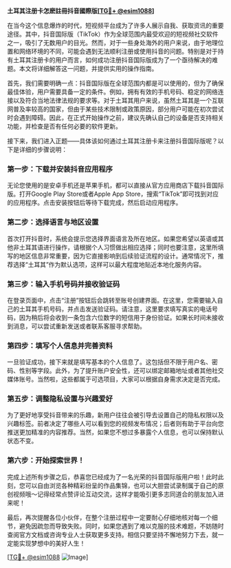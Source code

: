 **土耳其注册卡怎麽註冊抖音國際版[[TG💪+ @esim1088](https://t.me/s/esim1088)]**

在当今这个信息爆炸的时代，短视频平台成为了许多人展示自我、获取资讯的重要途径。其中，抖音国际版（TikTok）作为全球范围内最受欢迎的短视频社交软件之一，吸引了无数用户的目光。然而，对于一些身处海外的用户来说，由于地理位置和网络环境的不同，可能会遇到无法顺利注册或使用抖音的问题。特别是对于持有土耳其注册卡的用户而言，如何成功注册抖音国际版成为了一个亟待解决的难题。本文将详细解答这一问题，并提供实用的操作指南。

首先，我们需要明确一点：抖音国际版在全球范围内都是可以使用的，但为了确保最佳体验，用户需要具备一定的条件。例如，拥有有效的手机号码、稳定的网络连接以及符合当地法律法规的要求等。对于土耳其用户来说，虽然土耳其是一个互联网普及率较高的国家，但由于某些技术限制或政策原因，部分用户可能在初次尝试时会遇到障碍。因此，在正式开始操作之前，建议先确认自己的设备是否支持相关功能，并检查是否有任何必要的软件更新。

接下来，我们进入正题——具体该如何通过土耳其注册卡来注册抖音国际版呢？以下是详细的步骤说明：

### 第一步：下载并安装抖音应用程序
无论您使用的是安卓手机还是苹果手机，都可以直接从官方应用商店下载抖音国际版。打开Google Play Store或者Apple App Store，搜索“TikTok”即可找到对应的应用程序。点击安装按钮后等待下载完成，然后启动应用程序。

### 第二步：选择语言与地区设置
首次打开抖音时，系统会提示您选择界面语言及所在地区。如果您希望以英语或其他非土耳其语进行操作，请根据个人习惯做出相应选择；同时也要注意，这里所填写的地区信息非常重要，因为它直接影响到后续验证流程的设计。通常情况下，推荐选择“土耳其”作为默认选项，这样可以最大程度地贴近本地化服务内容。

### 第三步：输入手机号码并接收验证码
在登录页面中，点击“注册”按钮后会跳转至账号创建界面。在这里，您需要输入自己的土耳其手机号码，并点击发送验证码。请注意，这里要求填写真实的电话号码，因为稍后将会收到一条包含六位数字的短信用于身份验证。如果长时间未接收到消息，可以尝试重新发送或者联系客服寻求帮助。

### 第四步：填写个人信息并完善资料
一旦验证成功，接下来就是填写基本的个人信息了。这包括但不限于用户名、密码、性别等字段。此外，为了提升账户安全性，还可以绑定邮箱地址或者其他社交媒体账号。当然啦，这些都属于可选项目，大家可以根据自身需求决定是否完成。

### 第五步：调整隐私设置与兴趣爱好
为了更好地享受抖音带来的乐趣，新用户往往会被引导去设置自己的隐私权限以及兴趣标签。前者决定了哪些人可以看到您的视频发布情况；后者则有助于平台向您推送更加精准的内容推荐。当然，如果您不想过多暴露个人信息，也可以保持默认状态不变。

### 第六步：开始探索世界！
完成上述所有步骤之后，恭喜您已经成为了一名光荣的抖音国际版用户啦！此时此刻，您可以自由浏览各种精彩纷呈的作品集锦，也可以大胆尝试录制属于自己的原创视频哦～记得经常点赞评论互动交流，这样才能吸引更多志同道合的朋友加入进来呢！

最后，再次提醒各位小伙伴，在整个注册过程中一定要耐心仔细地核对每一个细节，避免因疏忽而导致失败。同时，如果您遇到了难以克服的技术难题，不妨随时查阅官方文档或咨询专业人士获取更多支持。相信只要坚持不懈地努力下去，就一定能实现梦想中的美好人生！

[[TG💪+ @esim1088](https://t.me/s/esim1088) ![Image](https://i.postimg.cc/4NQfJmqS/Snipaste-2025-05-13-00-14-12.png)]